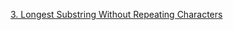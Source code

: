 [3. Longest Substring Without Repeating Characters](https://leetcode-cn.com/problems/longest-substring-without-repeating-characters/)